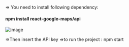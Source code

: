 => You need to install following dependency:
   #### npm install react-google-maps/api ####

![image](https://github.com/user-attachments/assets/97176955-5703-465f-9497-4d82d8a39f6a)

=>Then insert the API key
=>to run the project : npm start
